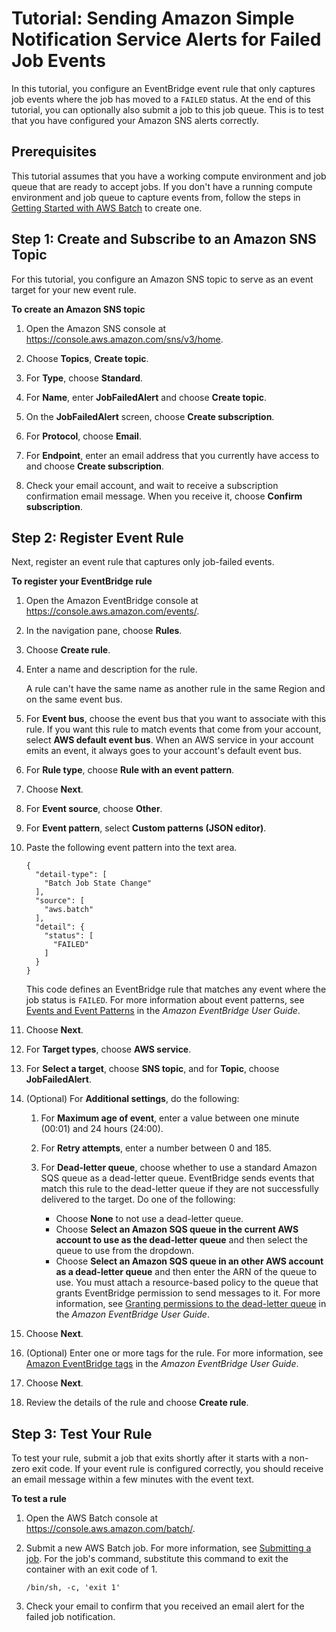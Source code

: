 # Tutorial: Sending Amazon Simple Notification Service Alerts for Failed Job Events<a name="batch_sns_tutorial"></a>

In this tutorial, you configure an EventBridge event rule that only captures job events where the job has moved to a `FAILED` status\. At the end of this tutorial, you can optionally also submit a job to this job queue\. This is to test that you have configured your Amazon SNS alerts correctly\.

## Prerequisites<a name="batch_sns_prereq"></a>

This tutorial assumes that you have a working compute environment and job queue that are ready to accept jobs\. If you don't have a running compute environment and job queue to capture events from, follow the steps in [Getting Started with AWS Batch](Batch_GetStarted.md) to create one\. 

## Step 1: Create and Subscribe to an Amazon SNS Topic<a name="batch_sns_create_topic"></a>

 For this tutorial, you configure an Amazon SNS topic to serve as an event target for your new event rule\. 

**To create an Amazon SNS topic**

1. Open the Amazon SNS console at [https://console\.aws\.amazon\.com/sns/v3/home](https://console.aws.amazon.com/sns/v3/home)\.

1. Choose **Topics**, **Create topic**\.

1. For **Type**, choose **Standard**\.

1. For **Name**, enter **JobFailedAlert** and choose **Create topic**\.

1. On the **JobFailedAlert** screen, choose **Create subscription**\. 

1. For **Protocol**, choose **Email**\.

1. For **Endpoint**, enter an email address that you currently have access to and choose **Create subscription**\.

1. Check your email account, and wait to receive a subscription confirmation email message\. When you receive it, choose **Confirm subscription**\. 

## Step 2: Register Event Rule<a name="batch_sns_reg_rule"></a>

 Next, register an event rule that captures only job\-failed events\. 

**To register your EventBridge rule**

1. Open the Amazon EventBridge console at [https://console\.aws\.amazon\.com/events/](https://console.aws.amazon.com/events/)\.

1. In the navigation pane, choose **Rules**\.

1. Choose **Create rule**\.

1. Enter a name and description for the rule\.

   A rule can't have the same name as another rule in the same Region and on the same event bus\.

1. For **Event bus**, choose the event bus that you want to associate with this rule\. If you want this rule to match events that come from your account, select **AWS default event bus**\. When an AWS service in your account emits an event, it always goes to your account's default event bus\.

1. For **Rule type**, choose **Rule with an event pattern**\.

1. Choose **Next**\.

1. For **Event source**, choose **Other**\.

1. For **Event pattern**, select **Custom patterns \(JSON editor\)**\.

1. Paste the following event pattern into the text area\.

   ```
   {
     "detail-type": [
       "Batch Job State Change"
     ],
     "source": [
       "aws.batch"
     ],
     "detail": {
       "status": [
         "FAILED"
       ]
     }
   }
   ```

   This code defines an EventBridge rule that matches any event where the job status is `FAILED`\. For more information about event patterns, see [Events and Event Patterns](https://docs.aws.amazon.com/eventbridge/latest/userguide/eb-events.html) in the *Amazon EventBridge User Guide*\.

1. Choose **Next**\.

1. For **Target types**, choose **AWS service**\.

1. For **Select a target**, choose **SNS topic**, and for **Topic**, choose **JobFailedAlert**\.

1. \(Optional\) For **Additional settings**, do the following:

   1. For **Maximum age of event**, enter a value between one minute \(00:01\) and 24 hours \(24:00\)\.

   1. For **Retry attempts**, enter a number between 0 and 185\.

   1. For **Dead\-letter queue**, choose whether to use a standard Amazon SQS queue as a dead\-letter queue\. EventBridge sends events that match this rule to the dead\-letter queue if they are not successfully delivered to the target\. Do one of the following:
      + Choose **None** to not use a dead\-letter queue\.
      + Choose **Select an Amazon SQS queue in the current AWS account to use as the dead\-letter queue** and then select the queue to use from the dropdown\.
      + Choose **Select an Amazon SQS queue in an other AWS account as a dead\-letter queue** and then enter the ARN of the queue to use\. You must attach a resource\-based policy to the queue that grants EventBridge permission to send messages to it\. For more information, see [Granting permissions to the dead\-letter queue](https://docs.aws.amazon.com/eventbridge/latest/userguide/eb-rule-dlq.html#eb-dlq-perms) in the *Amazon EventBridge User Guide*\.

1. Choose **Next**\.

1. \(Optional\) Enter one or more tags for the rule\. For more information, see [Amazon EventBridge tags](https://docs.aws.amazon.com/eventbridge/latest/userguide/eb-tagging.html) in the *Amazon EventBridge User Guide*\.

1. Choose **Next**\.

1. Review the details of the rule and choose **Create rule**\.

## Step 3: Test Your Rule<a name="batch_sns_test_rule"></a>

 To test your rule, submit a job that exits shortly after it starts with a non\-zero exit code\. If your event rule is configured correctly, you should receive an email message within a few minutes with the event text\. 

**To test a rule**

1. Open the AWS Batch console at [https://console\.aws\.amazon\.com/batch/](https://console.aws.amazon.com/batch/)\.

1. Submit a new AWS Batch job\. For more information, see [Submitting a job](submit_job.md)\. For the job's command, substitute this command to exit the container with an exit code of 1\.

   ```
   /bin/sh, -c, 'exit 1'
   ```

1. Check your email to confirm that you received an email alert for the failed job notification\.